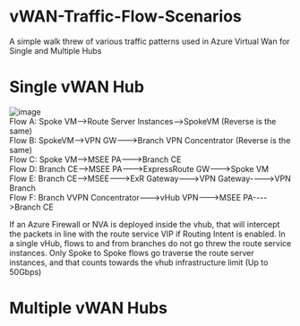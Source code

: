 # vWAN-Traffic-Flow-Scenarios
A simple walk threw of various traffic patterns used in Azure Virtual Wan for Single and Multiple Hubs
<br>
# Single vWAN Hub
![image](https://github.com/adtork/vWAN-Traffic-Flow-Scenarios/assets/55964102/0d14b614-cb3f-4cb7-9298-6a45c3c3706b)
<br>
Flow A: Spoke VM-->Route Server Instances-->SpokeVM (Reverse is the same)
<br>
Flow B: SpokeVM-->VPN GW--->Branch VPN Concentrator (Reverse is the same)
<br>
Flow C: Spoke VM-->MSEE PA--->Branch CE
<Br>
Flow D: Branch CE-->MSEE PA--->ExpressRoute GW--->Spoke VM
<Br>
Flow E: Branch CE-->MSEE--->ExR Gateway--->VPN Gateway---->VPN Branch
<br>
Flow F: Branch VVPN Concentrator--->vHub VPN--->MSEE PA---->Branch CE

If an Azure Firewall or NVA is deployed inside the vhub, that will intercept the packets in line with the route service VIP if Routing Intent is enabled. In a single vHub, flows to and from branches do not go threw the route service instances. Only Spoke to Spoke flows go traverse the route server instances, and that counts towards the vhub infrastructure limit (Up to 50Gbps)

# Multiple vWAN Hubs



